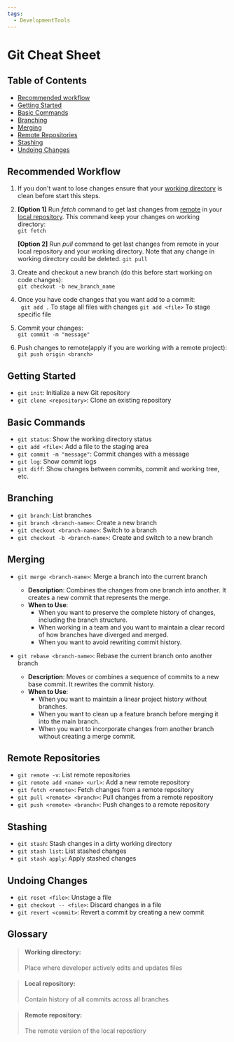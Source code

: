```yaml
---
tags:
  - DevelopmentTools
---
```


# Git Cheat Sheet
## Table of Contents
- [Recommended workflow](#recommended-workflow)
- [Getting Started](#getting-started)
- [Basic Commands](#basic-commands)
- [Branching](#branching)
- [Merging](#merging)
- [Remote Repositories](#remote-repositories)
- [Stashing](#stashing)
- [Undoing Changes](#undoing-changes)

## Recommended Workflow

1. If you don't want to lose changes ensure that your [working directory](#working-directory) is clean before start this steps.

2. **[Option 1]** Run *fetch* command to get last changes from [remote](#remote-repository) in your [local repository](#local-repository). This command keep your changes on working directory:  
`git fetch`  

    **[Option 2]** Run *pull* command to get last changes from remote in your local repository and your working directory. Note that any change in working directory could be deleted.
    `git pull`

3. Create and checkout a new branch (do this before start working on code changes):  
` git checkout -b new_branch_name `

4. Once you have code changes that you want add to a commit:  
` git add .`  To stage all files with changes
` git add <file> `  To stage specific file

5. Commit your changes:  
`git commit -m "message"`

6. Push changes to remote(apply if you are working with a remote project):  
`git push origin <branch>`


## Getting Started
- `git init`: Initialize a new Git repository
- `git clone <repository>`: Clone an existing repository

## Basic Commands
- `git status`: Show the working directory status
- `git add <file>`: Add a file to the staging area
- `git commit -m "message"`: Commit changes with a message
- `git log`: Show commit logs
- `git diff`: Show changes between commits, commit and working tree, etc.

## Branching
- `git branch`: List branches
- `git branch <branch-name>`: Create a new branch
- `git checkout <branch-name>`: Switch to a branch
- `git checkout -b <branch-name>`: Create and switch to a new branch

## Merging
- `git merge <branch-name>`: Merge a branch into the current branch
  - **Description**: Combines the changes from one branch into another. It creates a new commit that represents the merge.
  - **When to Use**: 
    - When you want to preserve the complete history of changes, including the branch structure.
    - When working in a team and you want to maintain a clear record of how branches have diverged and merged.
    - When you want to avoid rewriting commit history.

- `git rebase <branch-name>`: Rebase the current branch onto another branch
  - **Description**: Moves or combines a sequence of commits to a new base commit. It rewrites the commit history.
  - **When to Use**:
    - When you want to maintain a linear project history without branches.
    - When you want to clean up a feature branch before merging it into the main branch.
    - When you want to incorporate changes from another branch without creating a merge commit.

## Remote Repositories
- `git remote -v`: List remote repositories
- `git remote add <name> <url>`: Add a new remote repository
- `git fetch <remote>`: Fetch changes from a remote repository
- `git pull <remote> <branch>`: Pull changes from a remote repository
- `git push <remote> <branch>`: Push changes to a remote repository

## Stashing
- `git stash`: Stash changes in a dirty working directory
- `git stash list`: List stashed changes
- `git stash apply`: Apply stashed changes

## Undoing Changes
- `git reset <file>`: Unstage a file
- `git checkout -- <file>`: Discard changes in a file
- `git revert <commit>`: Revert a commit by creating a new commit



## Glossary

>#### Working directory: 
>Place where developer actively edits and updates files

>#### Local repository:
>Contain history of all commits across all branches

>#### Remote repository:
>The remote version of the local repostiory